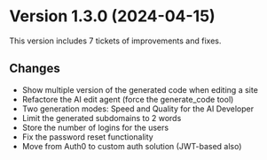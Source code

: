 # Version 1.3.0 (2024-04-15)

This version includes 7 tickets of improvements and fixes.

## Changes

- Show multiple version of the generated code when editing a site
- Refactore the AI edit agent (force the generate_code tool)
- Two generation modes: Speed and Quality for the AI Developer
- Limit the generated subdomains to 2 words
- Store the number of logins for the users
- Fix the password reset functionality
- Move from Auth0 to custom auth solution (JWT-based also)
